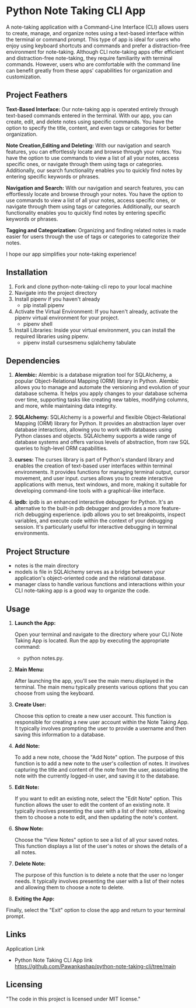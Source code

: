 # Python Note Taking CLI App

A note-taking application with a Command-Line Interface (CLI) allows users to create, manage, and organize notes using a text-based interface within the terminal or command prompt. This type of app is ideal for users who enjoy using keyboard shortcuts and commands and prefer a distraction-free environment for note-taking. Although CLI note-taking apps offer efficient and distraction-free note-taking, they require familiarity with terminal commands. However, users who are comfortable with the command line can benefit greatly from these apps' capabilities for organization and customization.

## Project Feathers

**Text-Based Interface:** Our note-taking app is operated entirely through text-based commands entered in the terminal. With our app, you can create, edit, and delete notes using specific commands. You have the option to specify the title, content, and even tags or categories for better organization.

**Note Creation,Editing and Deleting:** With our navigation and search features, you can effortlessly locate and browse through your notes. You have the option to use commands to view a list of all your notes, access specific ones, or navigate through them using tags or categories. Additionally, our search functionality enables you to quickly find notes by entering specific keywords or phrases.


**Navigation and Search:** With our navigation and search features, you can effortlessly locate and browse through your notes. You have the option to use commands to view a list of all your notes, access specific ones, or navigate through them using tags or categories. Additionally, our search functionality enables you to quickly find notes by entering specific keywords or phrases. 

**Tagging and Categorization:** Organizing and finding related notes is made easier for users through the use of tags or categories to categorize their notes.

I hope our app simplifies your note-taking experience!

## Installation

1. Fork and clone python-note-taking-cli repo to your local machine
2. Navigate into the project directory
3. Install pipenv if you haven't already
    * pip install pipenv
4. Activate the Virtual Environment:
    If you haven't already, activate the pipenv virtual environment for your project.
    * pipenv shell
5. Install Libraries:
    Inside your virtual environment, you can install the required libraries using pipenv.
    * pipenv install cursesmenu sqlalchemy tabulate

## Dependencies

1. **Alembic:**
Alembic is a database migration tool for SQLAlchemy, a popular Object-Relational Mapping (ORM) library in Python. Alembic allows you to manage and automate the versioning and evolution of your database schema. It helps you apply changes to your database schema over time, supporting tasks like creating new tables, modifying columns, and more, while maintaining data integrity.

2. **SQLAlchemy:**
SQLAlchemy is a powerful and flexible Object-Relational Mapping (ORM) library for Python. It provides an abstraction layer over database interactions, allowing you to work with databases using Python classes and objects. SQLAlchemy supports a wide range of database systems and offers various levels of abstraction, from raw SQL queries to high-level ORM capabilities.

3. **curses:**
The curses library is part of Python's standard library and enables the creation of text-based user interfaces within terminal environments. It provides functions for managing terminal output, cursor movement, and user input. curses allows you to create interactive applications with menus, text windows, and more, making it suitable for developing command-line tools with a graphical-like interface.

4. **ipdb:**
ipdb is an enhanced interactive debugger for Python. It's an alternative to the built-in pdb debugger and provides a more feature-rich debugging experience. ipdb allows you to set breakpoints, inspect variables, and execute code within the context of your debugging session. It's particularly useful for interactive debugging in terminal environments.


## Project Structure

* notes is the main directory
* models is file in SQLAlchemy serves as a bridge between your application's object-oriented code and the relational database.
* manager class to handle various functions and interactions within your CLI note-taking app is a good way to organize the code.

## Usage
1. **Launch the App:**

    Open your terminal and navigate to the directory where your CLI Note Taking App is located. Run the app by executing the appropriate command:
     * python notes.py.


2. **Main Menu:**

    After launching the app, you'll see the main menu displayed in the terminal. The main menu typically presents various options that you can choose from using the keyboard.

3. **Create User:**

    Choose this option to create a new user account. This function is responsible for creating a new user account within the Note Taking App. It typically involves prompting the user to provide a username and then saving this information to a database. 

4. **Add Note:**

    To add a new note, choose the "Add Note" option. The purpose of this function is to add a new note to the user's collection of notes. It involves capturing the title and content of the note from the user, associating the note with the currently logged-in user, and saving it to the database. 

5. **Edit Note:**

    If you want to edit an existing note, select the "Edit Note" option. This function allows the user to edit the content of an existing note. It typically involves presenting the user with a list of their notes, allowing them to choose a note to edit, and then updating the note's content. 

6. **Show Note:**

    Choose the "View Notes" option to see a list of all your saved notes. This function displays a list of the user's notes or shows the details of a all notes.

7. **Delete Note:**

    The purpose of this function is to delete a note that the user no longer needs. It typically involves presenting the user with a list of their notes and allowing them to choose a note to delete.

8. **Exiting the App:**

Finally, select the "Exit" option to close the app and return to your terminal prompt.

## Links
Application Link
* Python Note Taking CLI App link https://github.com/Pawankashap/python-note-taking-cli/tree/main
## Licensing
"The code in this project is licensed under MIT license."

